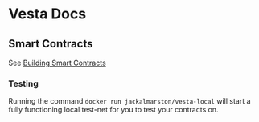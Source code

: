 # Vesta Docs

## Smart Contracts
See [Building Smart Contracts](./contracts/contracts.md)

### Testing
Running the command `docker run jackalmarston/vesta-local` will start a fully functioning local test-net for you to test your contracts on.